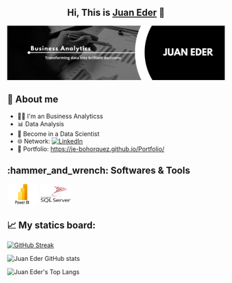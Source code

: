 <div align="center">
<h2 align="center">Hi, This is <a href="https://je-bohorquez.github.io/Portfolio/">Juan Eder</a> 👋</h2>
</div>
<img src="banner je.png">

## 🙋 About me
- 🧑‍💻 I'm an Business Analyticss  
- 📊 Data Analysis
- 🎯 Become in a Data Scientist
- 🌐 Network: [![LinkedIn](https://img.shields.io/badge/LinkedIn-Juan_Eder-blue)](https://www.linkedin.com/in/je-bohorquez)
- 💼 Portfolio: https://je-bohorquez.github.io/Portfolio/


<div align = "left">
  <h2> :hammer_and_wrench: Softwares & Tools</h2>
  <div>
    <img src="Power-BI.png" title="Power BI" alt="Power-BI" width="70" height="50"/>&nbsp;
     <img src="sql-server-logo.svg" title="SQL Server" alt="SQL Server" width="70" height="50"/>&nbsp;
  </div>

## 📈 My statics board:
  
[![GitHub Streak](http://github-readme-streak-stats.herokuapp.com?user=je-bohorquez&theme=cobalt2&border_radius=20&date_format=j%20M%5B%20Y%5D&card_width=470)](https://git.io/streak-stats)

![Juan Eder GitHub stats](https://github-readme-stats.vercel.app/api?username=je-bohorquez&show_icons=true&theme=cobalt2)

![Juan Eder's Top Langs](https://github-readme-stats.vercel.app/api/top-langs/?username=je-bohorquez&langs_count=8&theme=cobalt2)
